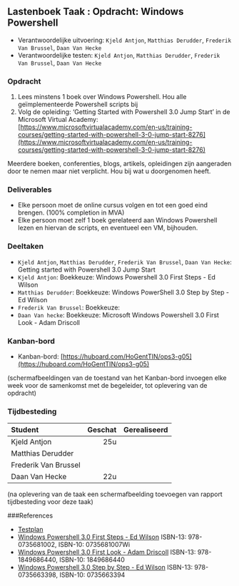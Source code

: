 ## Lastenboek Taak : Opdracht: Windows Powershell

* Verantwoordelijke uitvoering: `Kjeld Antjon`, `Matthias Derudder`, `Frederik Van Brussel`, `Daan Van Hecke`
* Verantwoordelijke testen: `Kjeld Antjon`, `Matthias Derudder`, `Frederik Van Brussel`, `Daan Van Hecke`

### Opdracht
1. Lees minstens 1 boek over Windows Powershell. Hou alle geïmplementeerde Powershell scripts bij
2. Volg de opleiding: ‘Getting Started with Powershell 3.0 Jump Start’ in de Microsoft Virtual Academy:
[https://www.microsoftvirtualacademy.com/en-us/training-courses/getting-started-with-powershell-3-0-jump-start-8276](https://www.microsoftvirtualacademy.com/en-us/training-courses/getting-started-with-powershell-3-0-jump-start-8276)

Meerdere boeken, conferenties, blogs, artikels, opleidingen zijn aangeraden door te nemen maar niet verplicht. Hou bij wat u
doorgenomen heeft.

### Deliverables

* Elke persoon moet de online cursus volgen en tot een goed eind brengen. (100% completion in MVA)
* Elke persoon moet zelf 1 boek gerelateerd aan Windows Powershell lezen en hiervan de scripts, en eventueel een VM, bijhouden.

### Deeltaken

* `Kjeld Antjon`, `Matthias Derudder`, `Frederik Van Brussel`, `Daan Van Hecke`: Getting started with Powershell 3.0 Jump Start
* `Kjeld Antjon`: Boekkeuze: Windows Powershell 3.0 First Steps - Ed Wilson
* `Matthias Derudder`: Boekkeuze: Windows PowerShell 3.0 Step by Step - Ed Wilson
* `Frederik Van Brussel`: Boekkeuze: 
* `Daan Van hecke`: Boekkeuze: Microsoft Windows Powershell 3.0 First Look - Adam Driscoll 

### Kanban-bord

* Kanban-bord: [https://huboard.com/HoGentTIN/ops3-g05](https://huboard.com/HoGentTIN/ops3-g05)

(schermafbeeldingen van de toestand van het Kanban-bord invoegen elke week voor de samenkomst met de begeleider, tot oplevering van de opdracht)

### Tijdbesteding

| Student  | Geschat | Gerealiseerd |
| :---     |    ---: |         ---: |
| Kjeld Antjon |  25u       |              |
| Matthias Derudder |         |              |
| Frederik Van Brussel |         |              |
| Daan Van Hecke |  22u       |              |

(na oplevering van de taak een schermafbeelding toevoegen van rapport tijdbesteding voor deze taak)


###References

* [Testplan](./testplan.md)
* [Windows Powershell 3.0 First Steps - Ed Wilson](http://www.amazon.com/Windows-PowerShell-3-0-First-Steps/dp/0735681007) ISBN-13: 978-0735681002, ISBN-10: 0735681007Wi
* [Windows Powershell 3.0 First Look - Adam Driscoll](http://www.amazon.com/Microsoft-Windows-PowerShell-3-0-Firstlook/dp/1849686440) ISBN-13: 978-1849686440, ISBN-10: 1849686440
* [Windows Powershell 3.0 Step by Step - Ed Wilson](http://www.amazon.com/Windows-PowerShell-3-0-Step-Developer-ebook/dp/B00JDMPJHU/ref=asap_bc?ie=UTF8) ISBN-13: 978-0735663398, ISBN-10: 0735663394
